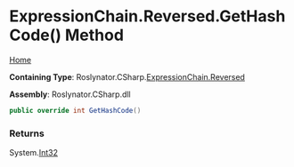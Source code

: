<a name="_top"></a>

# ExpressionChain\.Reversed\.GetHashCode\(\) Method

[Home](../../../../../README.md#_top)

**Containing Type**: Roslynator\.CSharp\.[ExpressionChain.Reversed](../README.md#_top)

**Assembly**: Roslynator\.CSharp\.dll

```csharp
public override int GetHashCode()
```

### Returns

System\.[Int32](https://docs.microsoft.com/en-us/dotnet/api/system.int32)

